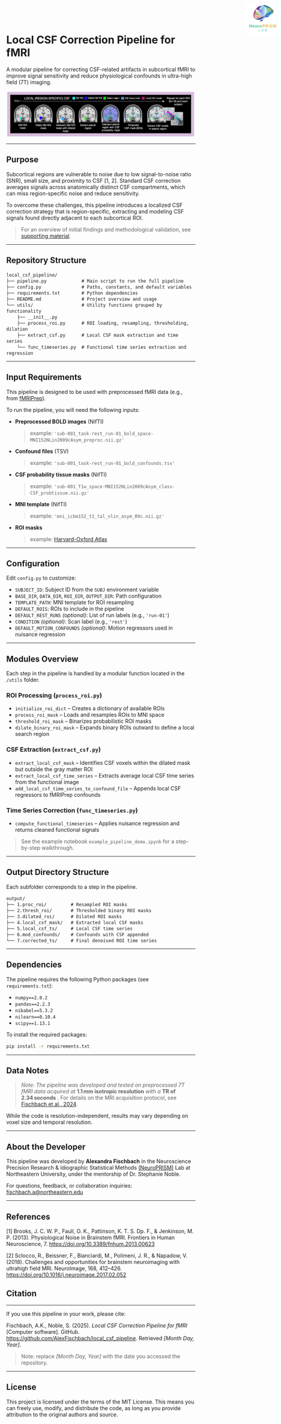 # Local CSF Correction Pipeline for fMRI

A modular pipeline for correcting CSF-related artifacts in subcortical fMRI to improve signal sensitivity and reduce physiological confounds in ultra-high field (7T) imaging.


![Pipeline diagram](images/pipeline_summary.png)

---
## Purpose

Subcortical regions are vulnerable to noise due to low signal-to-noise ratio (SNR), small size, and proximity to CSF [1, 2]. Standard CSF correction averages signals across anatomically distinct CSF compartments, which can miss region-specific noise and reduce sensitivity.

To overcome these challenges, this pipeline introduces a localized CSF correction strategy that is region-specific, extracting and modeling CSF signals found directly adjacent to each subcortical ROI.

> For an overview of initial findings and methodological validation, see [supporting material](images/CNS_poster_2025.jpeg).


---
## Repository Structure
```
local_csf_pipeline/
├── pipeline.py             # Main script to run the full pipeline
├── config.py               # Paths, constants, and default variables
├── requirements.txt        # Python dependencies
├── README.md               # Project overview and usage
└── utils/                  # Utility functions grouped by functionality
    ├── __init__.py
    ├── process_roi.py      # ROI loading, resampling, thresholding, dilation
    ├── extract_csf.py      # Local CSF mask extraction and time series
    └── func_timeseries.py  # Functional time series extraction and regression
```
--- 
## Input Requirements
This pipeline is designed to be used with preprocessed fMRI data (e.g., from [fMRIPrep](https://fmriprep.org/)).

To run the pipeline, you will need the following inputs:

- **Preprocessed BOLD images** (NifTI)
    > example: `'sub-001_task-rest_run-01_bold_space-MNI152NLin2009cAsym_preproc.nii.gz'`

- **Confound files** (TSV) 
    > example: `'sub-001_task-rest_run-01_bold_confounds.tsv'`

- **CSF probability tissue masks** (NifTI)
    > example: `'sub-001_T1w_space-MNI152NLin2009cAsym_class-CSF_probtissue.nii.gz'`

- **MNI template** (NifTI)
    > example: `'mni_icbm152_t1_tal_nlin_asym_09c.nii.gz'`

- **ROI masks**
  > example: [Harvard-Oxford Atlas](https://nilearn.github.io/dev/modules/description/harvard_oxford.html/)
---
## Configuration 
Edit `config.py` to customize:
- `SUBJECT_ID`: Subject ID from the `SUBJ` environment variable  
- `BASE_DIR`, `DATA_DIR`, `ROI_DIR`, `OUTPUT_DIR`: Path configuration  
- `TEMPLATE_PATH`: MNI template for ROI resampling
- `DEFAULT_ROIS`: ROIs to include in the pipeline  
- `DEFAULT_REST_RUNS` *(optional)*: List of run labels (e.g., `'run-01'`)
- `CONDITION` *(optional)*: Scan label (e.g., `'rest'`)  
- `DEFAULT_MOTION_CONFOUNDS` *(optional)*: Motion regressors used in nuisance regression
---
## Modules Overview
Each step in the pipeline is handled by a modular function located in the `/utils` folder.

### ROI Processing (`process_roi.py`)
- `initialize_roi_dict` – Creates a dictionary of available ROIs
- `process_roi_mask` – Loads and resamples ROIs to MNI space
- `threshold_roi_mask` – Binarizes probabilistic ROI masks
- `dilate_binary_roi_mask` – Expands binary ROIs outward to define a local search region

### CSF Extraction (`extract_csf.py`)
- `extract_local_csf_mask` – Identifies CSF voxels within the dilated mask but outside the gray matter ROI
- `extract_local_csf_time_series` – Extracts average local CSF time series from the functional image
- `add_local_csf_time_series_to_confound_file` – Appends local CSF regressors to fMRIPrep confounds

### Time Series Correction (`func_timeseries.py`)
- `compute_functional_timeseries` – Applies nuisance regression and returns cleaned functional signals

> See the example notebook `example_pipeline_demo.ipynb` for a step-by-step walkthrough.
---
## Output Directory Structure
Each subfolder corresponds to a step in the pipeline.
```
output/
├── 1.proc_roi/         # Resampled ROI masks
├── 2.thresh_roi/       # Thresholded binary ROI masks
├── 3.dilated_roi/      # Dilated ROI masks
├── 4.local_csf_mask/   # Extracted local CSF masks
├── 5.local_csf_ts/     # Local CSF time series
├── 6.mod_confounds/    # Confounds with CSF appended
└── 7.corrected_ts/     # Final denoised ROI time series
```
---
## Dependencies
The pipeline requires the following Python packages (see `requirements.txt`):

- `numpy==2.0.2`
- `pandas==2.2.3`
- `nibabel==5.3.2`
- `nilearn==0.10.4`
- `scipy==1.13.1`

To install the required packages:
```bash
pip install -r requirements.txt
```
---
## Data Notes
> *Note: The pipeline was developed and tested on preprocessed 7T fMRI data acquired at* **1.1 mm isotropic resolution** *with a* **TR of 2.34 seconds** *.*
> For details on the MRI acquisition protocol, see [Fischbach et al., 2024](https://www.jneurosci.org/content/44/26/e1757232024/tab-article-info).

While the code is resolution-independent, results may vary depending on voxel size and temporal resolution.

---
## About the Developer  
This pipeline was developed by **Alexandra Fischbach** in the Neuroscience Precision Research & Idiographic Statistical Methods [(NeuroPRISM)](https://neuroprismlab.github.io/) Lab at Northeastern University, under the mentorship of Dr. Stephanie Noble.

For questions, feedback, or collaboration inquiries: fischbach.a@northeastern.edu

<div style="position: absolute; top: 4px; right: 4px;">
  <img src="images/NeuroPRISM_logo_light.png" alt="NeuroPRISM Lab Logo" width="90">
</div>

---
## References 
[1] Brooks, J. C. W. P., Faull, O. K., Pattinson, K. T. S. Dp. F., & Jenkinson, M. P. (2013). Physiological Noise in Brainstem fMRI. Frontiers in Human Neuroscience, 7. https://doi.org/10.3389/fnhum.2013.00623

[2] Sclocco, R., Beissner, F., Bianciardi, M., Polimeni, J. R., & Napadow, V. (2018). Challenges and opportunities for brainstem neuroimaging with ultrahigh field MRI. NeuroImage, 168, 412–426. https://doi.org/10.1016/j.neuroimage.2017.02.052

## Citation 
---
If you use this pipeline in your work, please cite:

Fischbach, A.K., Noble, S. (2025). *Local CSF Correction Pipeline for fMRI* [Computer software]. GitHub. https://github.com/AlexFischbach/local_csf_pipeline. Retrieved *[Month Day, Year]*.
> Note: replace *[Month Day, Year]* with the date you accessed the repository.

---
## License 
This project is licensed under the terms of the MIT License. This means you can freely use, modify, and distribute the code, as long as you provide attribution to the original authors and source.
